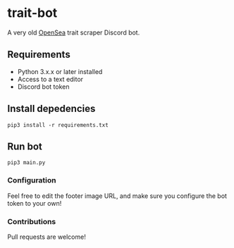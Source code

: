 # trait-bot

A very old [OpenSea](https://opensea.io/) trait scraper Discord bot.  

## Requirements 
- Python 3.x.x or later installed
- Access to a text editor
- Discord bot token
  

## Install depedencies
`pip3 install -r requirements.txt`
  
## Run bot
`pip3 main.py`


### Configuration
Feel free to edit the footer image URL, and make sure you configure the bot token to your own!


### Contributions
Pull requests are welcome!
